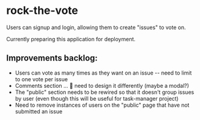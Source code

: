 # rock-the-vote

Users can signup and login, allowing them to create "issues" to vote on.

Currently preparing this application for deployment.

## Improvements backlog: 
* Users can vote as many times as they want on an issue -- need to limit to one vote per issue
* Comments section ... 😬 need to design it differently (maybe a modal?)
* The "public" section needs to be rewired so that it doesn't group issues by user (even though this will be useful for task-manager project)
* Need to remove instances of users on the "public" page that have not submitted an issue
